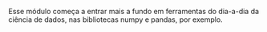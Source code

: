 Esse módulo começa a entrar mais a fundo em ferramentas do dia-a-dia da ciência de dados, nas bibliotecas numpy e pandas, por exemplo.
